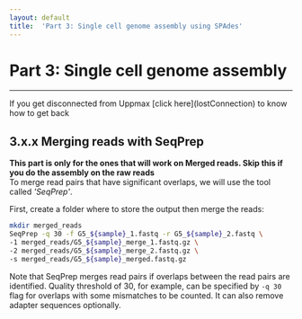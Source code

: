 ```yaml
---
layout: default
title:  'Part 3: Single cell genome assembly using SPAdes'
---
```


# Part 3: Single cell genome assembly
---

<p class="bg-warning">If you get disconnected from Uppmax [click here](lostConnection) to know how to get back </p>

## 3.x.x Merging reads with SeqPrep

**This part is only for the ones that will work on Merged reads. Skip this if you do the assembly on the raw reads**  
To merge read pairs that have significant overlaps, we will use the tool called *'SeqPrep'*. 

First, create a folder where to store the output then merge the reads:

```sh
mkdir merged_reads
SeqPrep -q 30 -f G5_${sample}_1.fastq -r G5_${sample}_2.fastq \
-1 merged_reads/G5_${sample}_merge_1.fastq.gz \
-2 merged_reads/G5_${sample}_merge_2.fastq.gz \
-s merged_reads/G5_${sample}_merged.fastq.gz
```

Note that SeqPrep merges read pairs if overlaps between the read pairs are identified. Quality threshold of 30, for example, can be specified by ```-q 30``` flag 
for overlaps with some mismatches to be counted. It can also remove adapter sequences optionally.  
